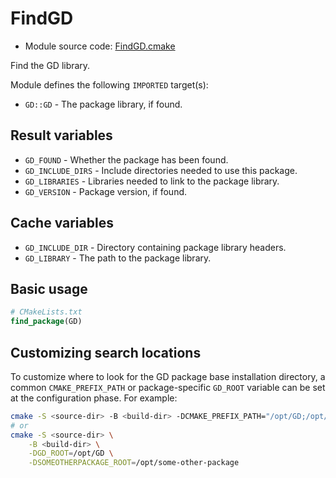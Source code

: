 <!-- This is auto-generated file. -->
# FindGD

* Module source code: [FindGD.cmake](https://github.com/petk/php-build-system/blob/master/cmake/cmake/modules/FindGD.cmake)

Find the GD library.

Module defines the following `IMPORTED` target(s):

* `GD::GD` - The package library, if found.

## Result variables

* `GD_FOUND` - Whether the package has been found.
* `GD_INCLUDE_DIRS` - Include directories needed to use this package.
* `GD_LIBRARIES` - Libraries needed to link to the package library.
* `GD_VERSION` - Package version, if found.

## Cache variables

* `GD_INCLUDE_DIR` - Directory containing package library headers.
* `GD_LIBRARY` - The path to the package library.

## Basic usage

```cmake
# CMakeLists.txt
find_package(GD)
```

## Customizing search locations

To customize where to look for the GD package base
installation directory, a common `CMAKE_PREFIX_PATH` or
package-specific `GD_ROOT` variable can be set at
the configuration phase. For example:

```sh
cmake -S <source-dir> -B <build-dir> -DCMAKE_PREFIX_PATH="/opt/GD;/opt/some-other-package"
# or
cmake -S <source-dir> \
    -B <build-dir> \
    -DGD_ROOT=/opt/GD \
    -DSOMEOTHERPACKAGE_ROOT=/opt/some-other-package
```
